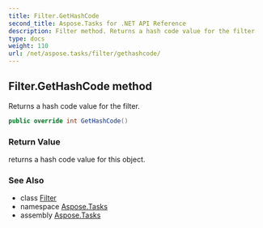 ```yaml
---
title: Filter.GetHashCode
second_title: Aspose.Tasks for .NET API Reference
description: Filter method. Returns a hash code value for the filter
type: docs
weight: 110
url: /net/aspose.tasks/filter/gethashcode/
---
```

## Filter.GetHashCode method

Returns a hash code value for the filter.

```csharp
public override int GetHashCode()
```

### Return Value

returns a hash code value for this object.

### See Also

* class [Filter](../)
* namespace [Aspose.Tasks](../../filter/)
* assembly [Aspose.Tasks](../../../)


